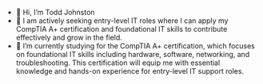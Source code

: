 - 👋 Hi, I’m Todd Johnston
- 👀 I am actively seeking entry-level IT roles where I can apply my CompTIA A+ certification and foundational IT skills to contribute effectively and grow in the field.
- 🌱 I’m currently studying for the CompTIA A+ certification, which focuses on foundational IT skills including hardware, software, networking, and troubleshooting. This certification will equip me with essential knowledge and hands-on experience for entry-level IT support roles.

<!---
Legallylifted/Legallylifted is a ✨ special ✨ repository because its `README.md` (this file) appears on your GitHub profile.
You can click the Preview link to take a look at your changes.
--->
